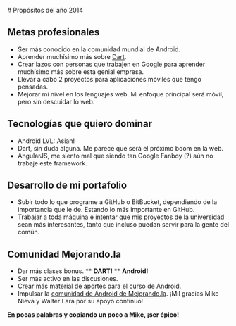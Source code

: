 # Propósitos del año 2014

## Metas profesionales
* Ser más conocido en la comunidad mundial de Android. 
* Aprender muchísimo más sobre [Dart](https://www.dartlang.org).
* Crear lazos con personas que trabajen en Google para aprender muchísimo más sobre esta genial empresa.
* Llevar a cabo 2 proyectos para aplicaciones móviles que tengo pensadas.
* Mejorar mi nivel en los lenguajes web. Mi enfoque principal será móvil, pero sin descuidar lo web.

## Tecnologías que quiero dominar
* Android LVL: Asian!
* Dart, sin duda alguna. Me parece que será el próximo boom en la web.
* AngularJS, me siento mal que siendo tan Google Fanboy (?) aún no trabaje este framework.

## Desarrollo de mi portafolio
* Subir todo lo que programe a GitHub o BitBucket, dependiendo de la importancia que le de. Estando lo más importante en GitHub.
* Trabajar a toda máquina e intentar que mis proyectos de la universidad sean más interesantes, tanto que incluso puedan servir para la gente del común.

## Comunidad Mejorando.la
* Dar más clases bonus.
** **DART!**
** **Android!**
* Ser más activo en las discusiones.
* Crear más material de aportes para el curso de Android.
* Impulsar la [comunidad de Android de Mejorando.la](https://plus.google.com/u/0/communities/105721561159591190761). ¡Mil gracias Mike Nieva y Walter Lara por su apoyo continuo!

**En pocas palabras y copiando un poco a Mike, ¡ser épico!**
